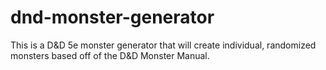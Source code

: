 # dnd-monster-generator
This is a D&D 5e monster generator that will create individual, randomized monsters based off of the D&D Monster Manual.
